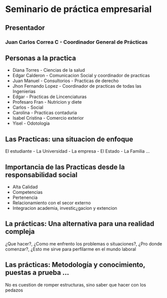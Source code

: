 # Seminario de práctica empresarial
## Presentador 
### Juan Carlos Correa C - Coordinador General de Prácticas
## Personas a la practica
- Diana Torres - Ciencias de la salud
- Edgar Calderon - Comunicacion Social y coordinador de practicas
- Juan Manuel - Consultorios - Practicas de derecho
- Jhon Fernando Lopez - Coordinador de practicas de todas las Ingenierias
- Edgar - Practicas de Lincenciaturas
- Profesaro Fran - Nutricion y diete
- Carlos - Social
- Carolina - Practicas contaduria
- Isabel Cristina - Comercio exterior
- Yisel - Odotologia
## Las Practicas: una situacion de enfoque
El estudiante - La Universidad - La empresa - El Estado - La Familia ...
## Importancia de las Practicas desde la responsabilidad social
- Alta Calidad
- Competencias
- Pertenencia
- Relacionamiento con el secor externo
- Integracion academia, investic¿gacion y extencion
## La prácticas: Una alternativa para una realidad compleja
¿Que hacer?, ¿Como me enfrento los problemas o situaciones?, ¿Pro donde comenzar?, ¿Esto me sirve para perfilarme en el mundo laboral
## Las prácticas: Metodología y conocimiento, puestas a prueba ...
No es cuestion de romper estructuras, sino saber que hacer con los pedazos
